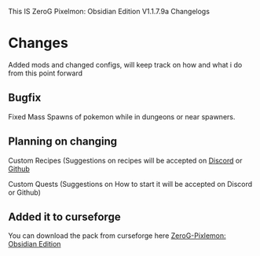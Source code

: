 This IS ZeroG Pixelmon: Obsidian Edition V1.1.7.9a Changelogs
# Changes
Added mods and changed configs, will keep track on how and what i do from this point forward 
 

## Bugfix
Fixed Mass Spawns of pokemon while in dungeons or near spawners.
 

## Planning on changing

Custom Recipes (Suggestions on recipes will be accepted on [Discord](https://discord.gg/aaXAX9z) or [Github](https://github.com/ZeroG-Network/ZeroG-Pixelmon-Obsidian-Edition/issues)

Custom Quests (Suggestions on How to start it will be accepted on Discord or Github)

## Added it to curseforge
You can download the pack from curseforge here [ZeroG-Pixlemon: Obsidian Edition](https://legacy.curseforge.com/minecraft/modpacks/zerog-pixlemon-obsidian-edition/files/all)
